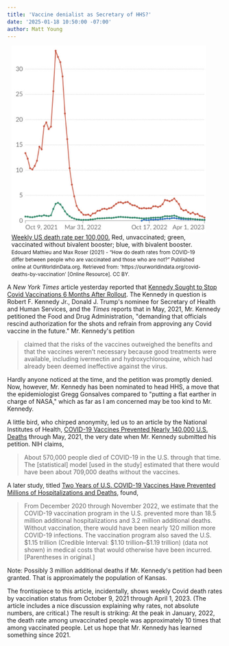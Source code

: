 ```yaml
---
title: 'Vaccine denialist as Secretary of HHS?'
date: '2025-01-18 10:50:00 -07:00'
author: Matt Young
---
```


<figure class="on-the-left-side" style="margin-top: 10px; margin-right: 40px; margin-bottom: 10px; margin-left: 10px;">
<img src="/uploads/2025/Death_Rate_Covid_US.jpg" alt="Death rate in US due to Covid 19, October 19, 2021 through April 1, 2023."/>
<figcaption><a href="https://ourworldindata.org/covid-deaths-by-vaccination">Weekly US death rate per 100,000.</a> Red, unvaccinated; green, vaccinated without bivalent booster; blue, with bivalent booster. <small>Edouard Mathieu and Max Roser (2021) - “How do death rates from COVID-19 differ between people who are vaccinated and those who are not?” Published online at OurWorldinData.org. Retrieved from: 'https://ourworldindata.org/covid-deaths-by-vaccination' [Online Resource]. CC BY.</small>
</figcaption>
</figure>


<p>A <i>New York Times</i> article yesterday reported that <a href="https://www.nytimes.com/2025/01/17/health/rfk-jr-covid-vaccines.html">Kennedy Sought to Stop Covid Vaccinations 6 Months After Rollout</a>. The Kennedy in question is Robert F. Kennedy Jr., Donald J. Trump's nominee for Secretary of Health and Human Services, and the <i>Times</i> reports that in May, 2021, Mr. Kennedy petitioned the Food and Drug Administration, "demanding that officials rescind authorization for the shots and refrain from approving any Covid vaccine in the future." Mr. Kennedy's petition </p>
<blockquote>claimed that the risks of the vaccines outweighed the benefits and that the vaccines weren’t necessary because good treatments were available, including ivermectin and hydroxychloroquine, which had already been deemed ineffective against the virus. </blockquote>
<p>Hardly anyone noticed at the time, and the petition was promptly denied. Now, however, Mr. Kennedy has been nominated to head HHS, a move that the epidemiologist Gregg Gonsalves compared to "putting a flat earther in charge of NASA," which as far as I am concerned may be too kind to Mr. Kennedy. </p>

<p>A little bird, who chirped anonymity, led us to an article by the National Institutes of Health, <a href="https://newsinhealth.nih.gov/2021/10/covid-19-vaccines-prevented-nearly-140000-us-deaths">COVID-19 Vaccines Prevented Nearly 140,000 U.S. Deaths</a> through May, 2021, the very date when Mr. Kennedy submitted his petition. NIH claims, </p>

<!--more-->

<blockquote>About 570,000 people died of COVID-19 in the U.S. through that time. The [statistical] model [used in the study] estimated that there would have been about 709,000 deaths without the vaccines.</blockquote>
<p>A later study, titled <a href="https://www.commonwealthfund.org/blog/2022/two-years-covid-vaccines-prevented-millions-deaths-hospitalizations">Two Years of U.S. COVID-19 Vaccines Have Prevented Millions of Hospitalizations and Deaths</a>, found, </p>
<blockquote>From December 2020 through November 2022, we estimate that the COVID-19 vaccination program in the U.S. prevented more than 18.5 million additional hospitalizations and 3.2 million additional deaths. Without vaccination, there would have been nearly 120 million more COVID-19 infections. The vaccination program also saved the U.S. $1.15 trillion (Credible Interval: $1.10 trillion–$1.19 trillion) (data not shown) in medical costs that would otherwise have been incurred. [Parentheses in original.]</blockquote>
<p>Note: Possibly 3 million additional deaths if Mr. Kennedy's petition had been granted. That is approximately the population of Kansas.</p>
<p>The frontispiece to this article, incidentally, shows weekly Covid death rates by vaccination status from October 9, 2021 through April 1, 2023. (The article includes a nice discussion explaining why rates, not absolute numbers, are critical.) The result is striking: At the peak in January, 2022, the death rate among unvaccinated people was approximately 10 times that among vaccinated people. Let us hope that Mr. Kennedy has learned something since 2021.</p>





